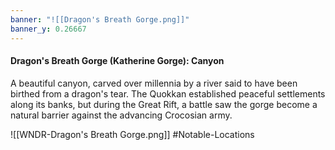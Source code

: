 ```yaml
---
banner: "![[Dragon's Breath Gorge.png]]"
banner_y: 0.26667
---
```



#### Dragon's Breath Gorge (Katherine Gorge): Canyon

A beautiful canyon, carved over millennia by a river said to have been birthed from a dragon's tear. The Quokkan established peaceful settlements along its banks, but during the Great Rift, a battle saw the gorge become a natural barrier against the advancing Crocosian army.

![[WNDR-Dragon's Breath Gorge.png]]
#Notable-Locations